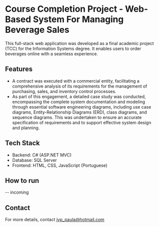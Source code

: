 # Course Completion Project - Web-Based System For Managing Beverage Sales

This full-stack web application was developed as a final academic project (TCC) for the Information Systems degree. It enables users to order beverages online with a seamless experience.

## Features

- A contract was executed with a commercial entity, facilitating a comprehensive analysis of its requirements for the management of purchasing, sales, and inventory control processes.
- As part of this engagement, a detailed case study was conducted, encompassing the complete system documentation and modeling through essential software engineering diagrams, including use case diagrams, Entity-Relationship Diagrams (ERD), class diagrams, and sequence diagrams. This was undertaken to ensure an accurate specification of requirements and to support effective system design and planning.

## Tech Stack

- Backend: C# (ASP.NET MVC)
- Database: SQL Server  
- Frontend: HTML, CSS, JavaScript (Portuguese)

## How to run

-- incoming

## Contact

For more details, contact jvp_paula@hotmail.com
